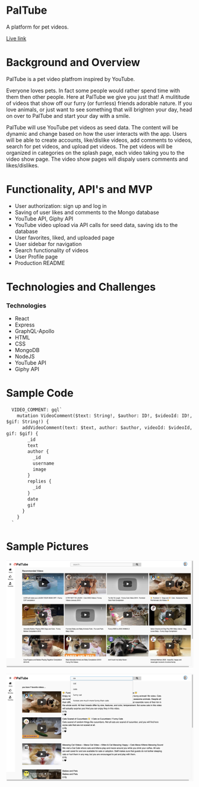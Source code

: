 # PalTube
A platform for pet videos.

[Live link](https://limitless-ocean-39156.herokuapp.com/#/)



# Background and Overview

PalTube is a pet video platfrom inspired by YouTube.

Everyone loves pets. In fact some people would rather spend time with them then other people. Here at PalTube we give you just that! A mulititude of videos that show off our furry (or furrless) friends adorable nature. If you love animals, or just want to see something that will brighten your day, head on over to PalTube and start your day with a smile. 

PalTube will use YouTube pet videos as seed data. The content will be dynamic and change based on how the user interacts with the app. Users will be able to create accounts, like/dislike videos, add comments to videos, search for pet videos, and upload pet videos. The pet videos will be organized in categories on the splash page, each video taking you to the video show page. The video show pages will dispaly users comments and likes/dislikes.

# Functionality, API's and MVP
 * User authorization: sign up and log in
 * Saving of user likes and comments to the Mongo database
 * YouTube API, Giphy API
 * YouTube video upload via API calls for seed data, saving ids to the database
 * User favorites, liked, and uploaded page
 * User sidebar for navigation
 * Search functionality of videos
 * User Profile page
 * Production README


# Technologies and Challenges

### Technologies
* React
* Express
* GraphQL-Apollo
* HTML
* CSS
* MongoDB
* NodeJS
* YouTube API
* Giphy API

# Sample Code

```
  VIDEO_COMMENT: gql`
    mutation VideoComment($text: String!, $author: ID!, $videoId: ID!, $gif: String!) {
      addVideoComment(text: $text, author: $author, videoId: $videoId, gif: $gif) {
        _id
        text
        author {
          _id
          username
          image
        }
        replies {
          _id  
        }
        date
        gif
      }
    }
  `
```


# Sample Pictures

![GitHub Logo](/client/public/stylesheets/images/paltube-main.png)

![GitHub Logo](/client/public/stylesheets/images/paltube-search.png)
